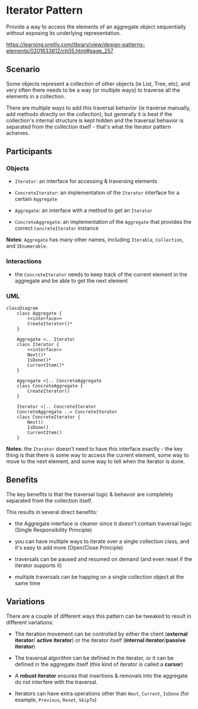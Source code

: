 # Iterator Pattern

Provide a way to access the elements of an aggregate object sequentially without exposing its 
underlying representation.

https://learning.oreilly.com/library/view/design-patterns-elements/0201633612/ch05.html#page_257


## Scenario

Some objects represent a collection of other objects (ie List, Tree, etc), and very often
there needs to be a way (or multiple ways) to traverse all the elements in a collection.

There are multiple ways to add this traversal behavior (ie traverse manually, add methods
directly on the collection), but generally it is best if the collection's internal structure
is kept hidden and the traversal behavior is separated from the collection itself - that's what the Iterator pattern acheives.


## Participants

### Objects

- `Iterator`: an interface for accessing & traversing elements

- `ConcreteIterator`: an implementation of the `Iterator` interface for a
certain `Aggregate`

- `Aggregate`: an interface with a method to get an `Iterator`

- `ConcreteAggregate`: an implementation of the `Aggregate` that provides
the correct `ConcreteIterator` instance

**Notes**: `Aggregate` has many other names, including `Iterable`, `Collection`,
and `IEnumerable`.


### Interactions

- the `ConcreteIterator` needs to keep track of the current element in the aggregate
and be able to get the next element


### UML

```mermaid
classDiagram
    class Aggregate {
        <<interface>>
        CreateIterator()*
    }

    Aggregate <.. Iterator
    class Iterator {
        <<interface>>
        Next()*
        IsDone()*
        CurrentItem()*
    }

    Aggregate <|.. ConcreteAggregate
    class ConcreteAggregate {
        CreateIterator()
    }

    Iterator <|.. ConcreteIterator
    ConcreteAggregate ..> ConcreteIterator
    class ConcreteIterator {
        Next()
        IsDone()
        CurrentItem()
    }
```

**Notes**: the `Iterator` doesn't need to have this interface exactly - the key thing is
that there is some way to access the current element, some way to move to the next element,
and some way to tell when the iterator is done.


## Benefits

The key benefits is that the traversal logic & behavoir are completely separated from the
collection itself.

This results in several direct benefits:

- the Aggregate interface is cleaner since it doesn't contain traversal logic
(Single Responsibility Principle)

- you can have multiple ways to iterate over a single collection class, and it's easy to
add more (Open/Close Principle)

- traversals can be paused and resumed on demand (and even reset if the iterator supports it)

- multiple traversals can be happing on a single collection object at the same time


## Variations

There are a couple of different ways this pattern can be tweaked to result in different
variations:

- The iteration movement can be controlled by either the client (**external iterator**/
**active iterator**) or the iterator itself (**internal iterator**/**passive iterator**)

- The traversal algorithm can be defined in the iterator, or it can be defined in the
aggregate itself (this kind of iterator is called a **cursor**)

- A **robust iterator** ensures that insertions & removals into the aggregate do not
interfere with the traversal.

- Iterators can have extra operations other than `Next`, `Current`, `IsDone` (for example,
`Previous`, `Reset`, `SkipTo`)
